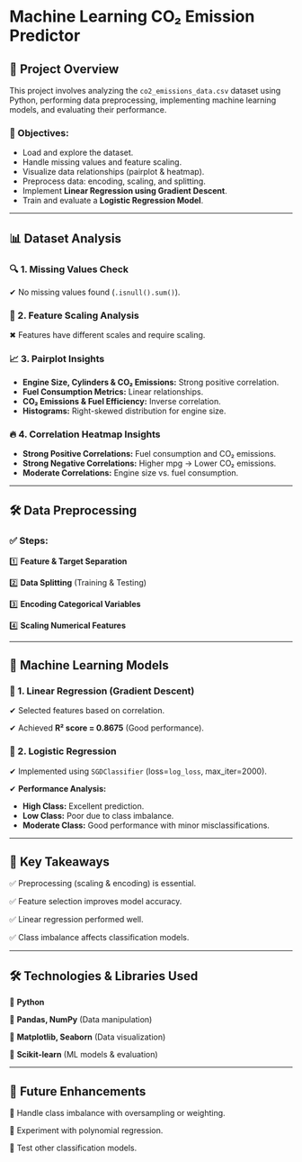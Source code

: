 # Machine Learning CO₂ Emission Predictor

## 📖 Project Overview
This project involves analyzing the `co2_emissions_data.csv` dataset using Python, performing data preprocessing, implementing machine learning models, and evaluating their performance.

### 🎯 Objectives:
- Load and explore the dataset.
- Handle missing values and feature scaling.
- Visualize data relationships (pairplot & heatmap).
- Preprocess data: encoding, scaling, and splitting.
- Implement **Linear Regression using Gradient Descent**.
- Train and evaluate a **Logistic Regression Model**.

---

## 📊 Dataset Analysis
### 🔍 1. Missing Values Check
✔ No missing values found (`.isnull().sum()`).

### 📏 2. Feature Scaling Analysis
✖ Features have different scales and require scaling.

### 📈 3. Pairplot Insights
- **Engine Size, Cylinders & CO₂ Emissions:** Strong positive correlation.
- **Fuel Consumption Metrics:** Linear relationships.
- **CO₂ Emissions & Fuel Efficiency:** Inverse correlation.
- **Histograms:** Right-skewed distribution for engine size.

### 🔥 4. Correlation Heatmap Insights
- **Strong Positive Correlations:** Fuel consumption and CO₂ emissions.
- **Strong Negative Correlations:** Higher mpg → Lower CO₂ emissions.
- **Moderate Correlations:** Engine size vs. fuel consumption.

---

## 🛠 Data Preprocessing
### ✅ Steps:
1️⃣ **Feature & Target Separation**

2️⃣ **Data Splitting** (Training & Testing)

3️⃣ **Encoding Categorical Variables**

4️⃣ **Scaling Numerical Features**

---

## 🤖 Machine Learning Models
### 📌 1. **Linear Regression (Gradient Descent)**
✔ Selected features based on correlation.

✔ Achieved **R² score = 0.8675** (Good performance).

### 📌 2. **Logistic Regression**
✔ Implemented using `SGDClassifier` (loss=`log_loss`, max_iter=2000).

✔ **Performance Analysis:**
  - **High Class:** Excellent prediction.
  - **Low Class:** Poor due to class imbalance.
  - **Moderate Class:** Good performance with minor misclassifications.

---

## 🚀 Key Takeaways
✅ Preprocessing (scaling & encoding) is essential.

✅ Feature selection improves model accuracy.

✅ Linear regression performed well.

✅ Class imbalance affects classification models.

---

## 🛠 Technologies & Libraries Used
🔹 **Python**

🔹 **Pandas, NumPy** (Data manipulation)

🔹 **Matplotlib, Seaborn** (Data visualization)

🔹 **Scikit-learn** (ML models & evaluation)

---

## 🔮 Future Enhancements
🔹 Handle class imbalance with oversampling or weighting.

🔹 Experiment with polynomial regression.

🔹 Test other classification models.

